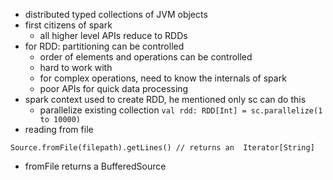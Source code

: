 - distributed typed collections of JVM objects
- first citizens of spark
	- all higher level APIs reduce to RDDs
- for RDD: partitioning can be controlled
	- order of elements and operations can be controlled
	- hard to work with
	- for complex operations, need to know the internals of spark
	- poor APIs for quick data processing
- spark context used to create RDD, he mentioned only sc can do this
	- parallelize existing collection
`val rdd: RDD[Int] = sc.parallelize(1 to 10000)`
- reading from file
```
Source.fromFile(filepath).getLines() // returns an  Iterator[String]
```
- fromFile returns a BufferedSource
